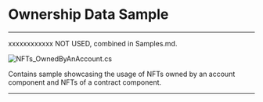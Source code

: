 # Ownership Data Sample


-----

xxxxxxxxxxxx NOT USED, combined in Samples.md.

![NFTs_OwnedByAnAccount.cs](https://i.imgur.com/oIixY4x.jpg)


Contains sample showcasing the usage of NFTs owned by an account component and NFTs of a contract component.

-----


















